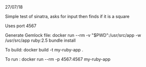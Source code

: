 27/07/18

Simple test of sinatra, asks for input then finds if it is a square

Uses port 4567


Generate Gemlock file:
docker run --rm -v "$PWD":/usr/src/app -w /usr/src/app ruby:2.5 bundle install

To build:
docker build -t my-ruby-app .

To run :
docker run --rm -p 4567:4567 my-ruby-app